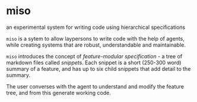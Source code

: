 # miso
an experimental system for writing code using hierarchical specifications

`miso` is a sytem to allow laypersons to write code with the help of agents, while creating systems that are robust, understandable and maintainable.

`miso` introduces the concept of *feature-modular specification* - a tree of markdown files called *snippets*. Each snippet is a short (250-300 word) summary of a feature, and has up to six child snippets that add detail to the summary.

The user converses with the agent to understand and modify the feature tree, and from this generate working code.

